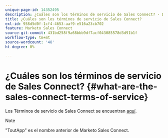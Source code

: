 ```yaml
---
unique-page-id: 14352495
description: ¿Cuáles son los términos de servicio de Sales Connect? - Documentos de Marketo - Documentación del producto
title: ¿Cuáles son los términos de servicio de Sales Connect?
exl-id: 958d5d0f-1cf4-4653-aaf9-e516a23cb702
feature: Marketo Sales Connect
source-git-commit: 431bd258f9a68bbb9df7acf043085578d3d91b1f
workflow-type: tm+mt
source-wordcount: '48'
ht-degree: 0%

---
```


# ¿Cuáles son los términos de servicio de Sales Connect? {#what-are-the-sales-connect-terms-of-service}

Los Términos de servicio de Sales Connect se encuentran [aquí](https://documents.marketo.com/toutapp/terms).

>[!NOTE]
>
>&quot;ToutApp&quot; es el nombre anterior de Marketo Sales Connect.
